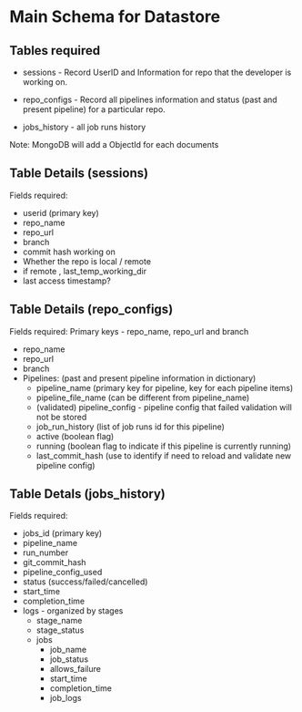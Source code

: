# Main Schema for Datastore

## Tables required

- sessions - Record UserID and Information for repo that the developer is working on.

- repo_configs - Record all pipelines information and status (past and present pipeline) for a particular repo.

- jobs_history - all job runs history

Note: MongoDB will add a ObjectId for each documents

## Table Details (sessions)

Fields required:

- userid (primary key)
- repo_name
- repo_url
- branch
- commit hash working on
- Whether the repo is local / remote
- if remote , last_temp_working_dir
- last access timestamp?

## Table Details (repo_configs)

Fields required:
Primary keys - repo_name, repo_url and branch

- repo_name
- repo_url
- branch
- Pipelines: (past and present pipeline information in dictionary)
  - pipeline_name (primary key for pipeline, key for each pipeline items)
  - pipeline_file_name (can be different from pipeline_name)
  - (validated) pipeline_config - pipeline config that failed validation will not be stored
  - job_run_history (list of job runs id for this pipeline)
  - active (boolean flag)
  - running (boolean flag to indicate if this pipeline is currently running)
  - last_commit_hash (use to identify if need to reload and validate new pipeline config)

## Table Detals (jobs_history)

Fields required:

- jobs_id (primary key)
- pipeline_name
- run_number
- git_commit_hash
- pipeline_config_used
- status (success/failed/cancelled)
- start_time
- completion_time
- logs - organized by stages
  - stage_name
  - stage_status
  - jobs
    <!---Consider using key-values pair here, with key = job_name, values = single job_log info --->
    - job_name
    - job_status
    - allows_failure
    - start_time
    - completion_time
    - job_logs
